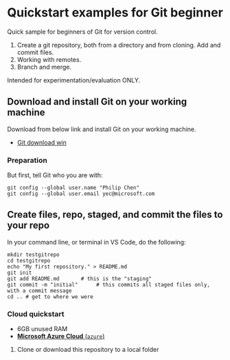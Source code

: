 # Quickstart examples for Git beginner 

Quick sample for beginners of Git for version control.

1. Create a git repository, both from a directory and from cloning. Add and commit files.
2. Working with remotes.
3. Branch and merge.

Intended for experimentation/evaluation ONLY.

## Download and install Git on your working machine

Download from below link and install Git on your working machine. 
- [Git download win](https://git-scm.com/download/win)

### Preparation 

But first, tell Git who you are with:

```hcl
git config --global user.name "Philip Chen"
git config --global user.email yec@microsoft.com
```

## Create files, repo, staged, and commit the files to your repo

In your command line, or terminal in VS Code, do the following: 

```hcl
mkdir testgitrepo
cd testgitrepo
echo "My first repository." > README.md
git init
git add README.md       # this is the "staging"
git commit -m "initial"      # this commits all staged files only, with a commit message
cd .. # get to where we were

```


### Cloud quickstart

- 6GB unused RAM
- [**Microsoft Azure Cloud** (`azure`)](./rancher/azure)
1. Clone or download this repository to a local folder
